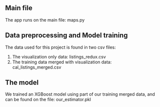 ## Main file
The app runs on the main file: maps.py

## Data preprocessing and Model training
The data used for this project is found in two csv files:
1. The visualization only data: listings_redux.csv
2. The training data merged with visualization data: cal_listings_merged.csv

## The model
We trained an XGBoost model using part of our training merged data, and can be found on the file: our_estimator.pkl
